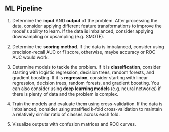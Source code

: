 ## ML Pipeline

1. Determine the **input** AND **output** of the problem. After processing the data, consider applying different feature transformations to improve the model's ability to learn. If the data is imbalanced, consider applying downsampling or upsampling (e.g. SMOTE). 

2. Determine the **scoring method**. If the data is imbalanced, consider using precision-recall AUC or f1 score, otherwise, maybe accuracy or ROC AUC would work.

3. Determine models to tackle the problem. If it is **classification**, consider starting with logistic regression, decision trees, random forests, and gradient boosting. If it is **regression**, consider starting with linear regression, decision trees, random forests, and gradient boosting. You can also consider using **deep learning models** (e.g. neural networks) if there is plenty of data and the problem is complex.

4. Train the models and evaluate them using cross-validation. If the data is imbalanced, consider using stratified k-fold cross-validation to maintain a relatively similar ratio of classes across each fold.

5. Visualize outputs with confusion matrices and ROC curves. 